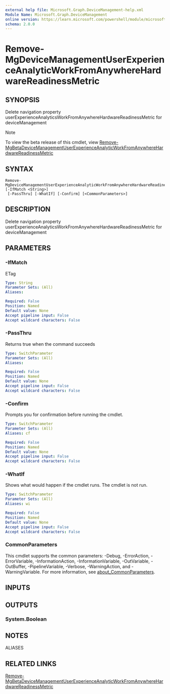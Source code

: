 ```yaml
---
external help file: Microsoft.Graph.DeviceManagement-help.xml
Module Name: Microsoft.Graph.DeviceManagement
online version: https://learn.microsoft.com/powershell/module/microsoft.graph.devicemanagement/remove-mgdevicemanagementuserexperienceanalyticworkfromanywherehardwarereadinessmetric
schema: 2.0.0
---
```


# Remove-MgDeviceManagementUserExperienceAnalyticWorkFromAnywhereHardwareReadinessMetric

## SYNOPSIS
Delete navigation property userExperienceAnalyticsWorkFromAnywhereHardwareReadinessMetric for deviceManagement

> [!NOTE]
> To view the beta release of this cmdlet, view [Remove-MgBetaDeviceManagementUserExperienceAnalyticWorkFromAnywhereHardwareReadinessMetric](/powershell/module/Microsoft.Graph.Beta.DeviceManagement/Remove-MgBetaDeviceManagementUserExperienceAnalyticWorkFromAnywhereHardwareReadinessMetric?view=graph-powershell-beta)

## SYNTAX

```
Remove-MgDeviceManagementUserExperienceAnalyticWorkFromAnywhereHardwareReadinessMetric [-IfMatch <String>]
 [-PassThru] [-WhatIf] [-Confirm] [<CommonParameters>]
```

## DESCRIPTION
Delete navigation property userExperienceAnalyticsWorkFromAnywhereHardwareReadinessMetric for deviceManagement

## PARAMETERS

### -IfMatch
ETag

```yaml
Type: String
Parameter Sets: (All)
Aliases:

Required: False
Position: Named
Default value: None
Accept pipeline input: False
Accept wildcard characters: False
```

### -PassThru
Returns true when the command succeeds

```yaml
Type: SwitchParameter
Parameter Sets: (All)
Aliases:

Required: False
Position: Named
Default value: None
Accept pipeline input: False
Accept wildcard characters: False
```

### -Confirm
Prompts you for confirmation before running the cmdlet.

```yaml
Type: SwitchParameter
Parameter Sets: (All)
Aliases: cf

Required: False
Position: Named
Default value: None
Accept pipeline input: False
Accept wildcard characters: False
```

### -WhatIf
Shows what would happen if the cmdlet runs.
The cmdlet is not run.

```yaml
Type: SwitchParameter
Parameter Sets: (All)
Aliases: wi

Required: False
Position: Named
Default value: None
Accept pipeline input: False
Accept wildcard characters: False
```

### CommonParameters
This cmdlet supports the common parameters: -Debug, -ErrorAction, -ErrorVariable, -InformationAction, -InformationVariable, -OutVariable, -OutBuffer, -PipelineVariable, -Verbose, -WarningAction, and -WarningVariable. For more information, see [about_CommonParameters](http://go.microsoft.com/fwlink/?LinkID=113216).

## INPUTS

## OUTPUTS

### System.Boolean
## NOTES

ALIASES

## RELATED LINKS
[Remove-MgBetaDeviceManagementUserExperienceAnalyticWorkFromAnywhereHardwareReadinessMetric](/powershell/module/Microsoft.Graph.Beta.DeviceManagement/Remove-MgBetaDeviceManagementUserExperienceAnalyticWorkFromAnywhereHardwareReadinessMetric?view=graph-powershell-beta)

